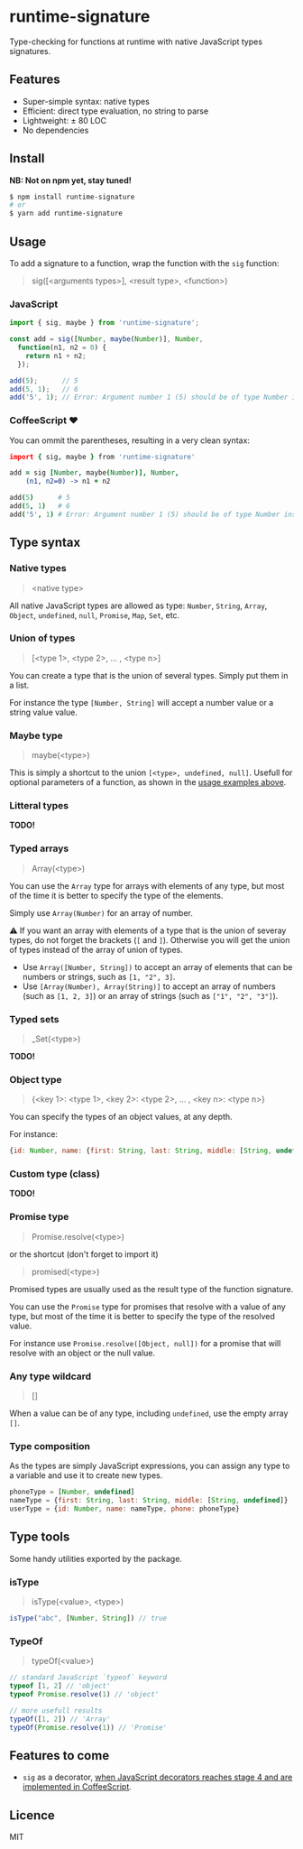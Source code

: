 runtime-signature
=================
Type-checking for functions at runtime with native JavaScript types signatures.

Features
--------
* Super-simple syntax: native types
* Efficient: direct type evaluation, no string to parse
* Lightweight: ± 80 LOC
* No dependencies

Install
-------
**NB: Not on npm yet, stay tuned!**
```bash
$ npm install runtime-signature
# or
$ yarn add runtime-signature
```

Usage
-----
To add a signature to a function, wrap the function with the `sig` function:
> sig([<arguments types\>], <result type\>, <function\>)

### JavaScript
```js
import { sig, maybe } from 'runtime-signature';

const add = sig([Number, maybe(Number)], Number,
  function(n1, n2 = 0) {
    return n1 + n2;
  });

add(5);      // 5
add(5, 1);   // 6
add('5', 1); // Error: Argument number 1 (5) should be of type Number instead of String.
```

### CoffeeScript :heart:
You can ommit the parentheses, resulting in a very clean syntax:

```coffeescript
import { sig, maybe } from 'runtime-signature'

add = sig [Number, maybe(Number)], Number,
    (n1, n2=0) -> n1 + n2

add(5)      # 5
add(5, 1)   # 6
add('5', 1) # Error: Argument number 1 (5) should be of type Number instead of String.
```

Type syntax
-----------
### Native types
> <native type\>

All native JavaScript types are allowed as type:
`Number`, `String`, `Array`, `Object`, `undefined`, `null`, `Promise`, `Map`, `Set`, etc.

### Union of types
> [<type 1\>, <type 2\>, … , <type n\>]

You can create a type that is the union of several types. Simply put them in a list.

For instance the type `[Number, String]` will accept a number value or a string value value.

### Maybe type
> maybe(<type\>)

This is simply a shortcut to the union `[<type>, undefined, null]`. Usefull for optional parameters of a function, as shown in the [usage examples above](#usage).

### Litteral types

**TODO!**

### Typed arrays
> Array(<type\>)

You can use the `Array` type for arrays with elements of any type, but most of the time it is better to specify the type of the elements.

Simply use `Array(Number)` for an array of number.

:warning: If you want an array with elements of a type that is the union of severay types, do not forget the brackets (`[` and `]`). Otherwise you will get the union of types instead of the array of union of types.

* Use `Array([Number, String])` to accept an array of elements that can be numbers or strings, such as `[1, "2", 3]`.
* Use `[Array(Number), Array(String)]` to accept an array of numbers (such as `[1, 2, 3]`) or an array of strings (such as `["1", "2", "3"]`).

### Typed sets
> _Set(<type\>)

**TODO!**

### Object type
> {<key 1\>: <type 1\>, <key 2\>: <type 2\>, … , <key n\>: <type n\>}

You can specify the types of an object values, at any depth.

For instance:
```js
{id: Number, name: {first: String, last: String, middle: [String, undefined]}}
```

### Custom type (class)

**TODO!**

### Promise type
> Promise.resolve(<type\>)

or the shortcut (don't forget to import it)

> promised(<type\>)

Promised types are usually used as the result type of the function signature.

You can use the `Promise` type for promises that resolve with a value of any type, but most of the time it is better to specify the type of the resolved value.

For instance use `Promise.resolve([Object, null])` for a promise that will resolve with an object or the null value.


### Any type wildcard
> []

When a value can be of any type, including `undefined`, use the empty array `[]`.

### Type composition
As the types are simply JavaScript expressions, you can assign any type to a variable and use it to create new types.
```js
phoneType = [Number, undefined]
nameType = {first: String, last: String, middle: [String, undefined]}
userType = {id: Number, name: nameType, phone: phoneType}
```

Type tools
----------
Some handy utilities exported by the package.

### isType
> isType(<value\>, <type\>)
```js
isType("abc", [Number, String]) // true
```

### TypeOf
> typeOf(<value\>)
```js
// standard JavaScript `typeof` keyword
typeof [1, 2] // 'object'
typeof Promise.resolve(1) // 'object'

// more usefull results
typeOf([1, 2]) // 'Array'
typeOf(Promise.resolve(1)) // 'Promise'
```

Features to come
----------------
* `sig` as a decorator, [when JavaScript decorators reaches stage 4 and are implemented in CoffeeScript](https://github.com/jashkenas/coffeescript/issues/4917#issuecomment-387220758).

Licence
-------
MIT
